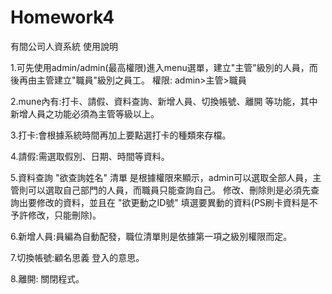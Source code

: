 # Homework4
有間公司人資系統 使用說明

1.可先使用admin/admin(最高權限)進入menu選單，建立"主管"級別的人員，而後再由主管建立"職員"級別之員工。
	權限: admin>主管>職員

2.mune內有:打卡、請假、資料查詢、新增人員、切換帳號、離開  等功能，其中新增人員之功能必須為主管等級以上。

3.打卡:會根據系統時間再加上要點選打卡的種類來存檔。

4.請假:需選取假別、日期、時間等資料。

5.資料查詢 "欲查詢姓名" 清單 是根據權限來顯示，admin可以選取全部人員，主管則可以選取自己部門的人員，而職員只能查詢自己。
  修改、刪除則是必須先查詢出要修改的資料，並且在 "欲更動之ID號" 填選要異動的資料(PS刷卡資料是不予許修改，只能刪除)。

6.新增人員:員編為自動配發，職位清單則是依據第一項之級別權限而定。

7.切換帳號:顧名思義 登入的意思。

8.離開: 關閉程式。
